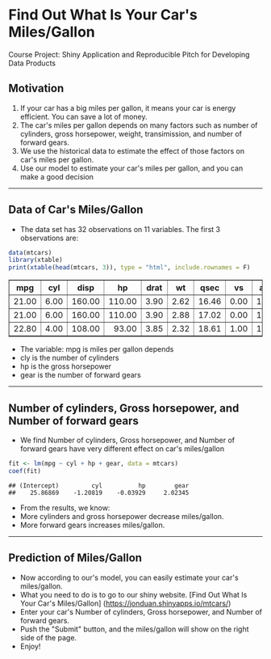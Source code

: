 
Find Out What Is Your Car's Miles/Gallon
======

Course Project: Shiny Application and Reproducible Pitch for Developing Data Products



## Motivation

1. If your car has a big miles per gallon, it means your car is energy efficient. You can save a lot of money.
2. The car's miles per gallon depends on many factors such as number of cylinders, gross horsepower, weight, transimission, and number of forward gears.
3. We use the historical data to estimate the effect of those factors on car's miles per gallon.
4. Use our model to estimate your car's miles per gallon, and you can make a good decision

--- 

## Data of Car's Miles/Gallon

- The data set has 32 observations on 11 variables. The first 3 observations are:

```r
data(mtcars)
library(xtable)
print(xtable(head(mtcars, 3)), type = "html", include.rownames = F)
```

<!-- html table generated in R 3.0.3 by xtable 1.7-3 package -->
<!-- Sat Jun 21 13:35:35 2014 -->
<TABLE border=1>
<TR> <TH> mpg </TH> <TH> cyl </TH> <TH> disp </TH> <TH> hp </TH> <TH> drat </TH> <TH> wt </TH> <TH> qsec </TH> <TH> vs </TH> <TH> am </TH> <TH> gear </TH> <TH> carb </TH>  </TR>
  <TR> <TD align="right"> 21.00 </TD> <TD align="right"> 6.00 </TD> <TD align="right"> 160.00 </TD> <TD align="right"> 110.00 </TD> <TD align="right"> 3.90 </TD> <TD align="right"> 2.62 </TD> <TD align="right"> 16.46 </TD> <TD align="right"> 0.00 </TD> <TD align="right"> 1.00 </TD> <TD align="right"> 4.00 </TD> <TD align="right"> 4.00 </TD> </TR>
  <TR> <TD align="right"> 21.00 </TD> <TD align="right"> 6.00 </TD> <TD align="right"> 160.00 </TD> <TD align="right"> 110.00 </TD> <TD align="right"> 3.90 </TD> <TD align="right"> 2.88 </TD> <TD align="right"> 17.02 </TD> <TD align="right"> 0.00 </TD> <TD align="right"> 1.00 </TD> <TD align="right"> 4.00 </TD> <TD align="right"> 4.00 </TD> </TR>
  <TR> <TD align="right"> 22.80 </TD> <TD align="right"> 4.00 </TD> <TD align="right"> 108.00 </TD> <TD align="right"> 93.00 </TD> <TD align="right"> 3.85 </TD> <TD align="right"> 2.32 </TD> <TD align="right"> 18.61 </TD> <TD align="right"> 1.00 </TD> <TD align="right"> 1.00 </TD> <TD align="right"> 4.00 </TD> <TD align="right"> 1.00 </TD> </TR>
   </TABLE>

- The variable: mpg is miles per gallon depends
 - cly is the number of cylinders
 - hp is the gross horsepower
 - gear is the number of forward gears

---
## Number of cylinders, Gross horsepower, and Number of forward gears
- We find Number of cylinders, Gross horsepower, and Number of forward gears have very different effect on car's miles/gallon

```r
fit <- lm(mpg ~ cyl + hp + gear, data = mtcars)
coef(fit)
```

```
## (Intercept)         cyl          hp        gear 
##    25.86869    -1.20819    -0.03929     2.02345
```

- From the results, we know:  
 - More cylinders and gross horsepower decrease miles/gallon.
 - More forward gears increases miles/gallon.  


---
## Prediction of Miles/Gallon
- Now according to our's model, you can easily estimate your car's miles/gallon.
- What you need to do is to go to our shiny website. [Find Out What Is Your Car's Miles/Gallon] (https://jonduan.shinyapps.io/mtcars/)
- Enter your car's Number of cylinders, Gross horsepower, and Number of forward gears.
- Push the "Submit" button, and the miles/gallon will show on the right side of the page.
- Enjoy!
